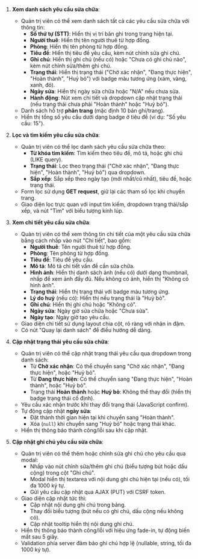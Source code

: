 1. **Xem danh sách yêu cầu sửa chữa**:

    - Quản trị viên có thể xem danh sách tất cả các yêu cầu sửa chữa với thông tin:
        - **Số thứ tự (STT)**: Hiển thị vị trí bản ghi trong trang hiện tại.
        - **Người thuê**: Hiển thị tên người thuê từ hợp đồng.
        - **Phòng**: Hiển thị tên phòng từ hợp đồng.
        - **Tiêu đề**: Hiển thị tiêu đề yêu cầu, kèm nút chỉnh sửa ghi chú.
        - **Ghi chú**: Hiển thị ghi chú (nếu có) hoặc "Chưa có ghi chú nào", kèm nút chỉnh sửa/thêm ghi chú.
        - **Trạng thái**: Hiển thị trạng thái ("Chờ xác nhận", "Đang thực hiện", "Hoàn thành", "Huỷ bỏ") với badge màu tương ứng (xám, vàng, xanh, đỏ).
        - **Ngày sửa**: Hiển thị ngày sửa chữa hoặc "N/A" nếu chưa sửa.
        - **Hành động**: Nút xem chi tiết và dropdown cập nhật trạng thái (nếu trạng thái chưa phải "Hoàn thành" hoặc "Huỷ bỏ").
    - Danh sách hỗ trợ **phân trang** (mặc định 10 bản ghi/trang).
    - Hiển thị tổng số yêu cầu dưới dạng badge ở tiêu đề (ví dụ: "Số yêu cầu: 15").

2. **Lọc và tìm kiếm yêu cầu sửa chữa**:

    - Quản trị viên có thể lọc danh sách yêu cầu sửa chữa theo:
        - **Từ khóa tìm kiếm**: Tìm kiếm theo tiêu đề, mô tả, hoặc ghi chú (LIKE query).
        - **Trạng thái**: Lọc theo trạng thái ("Chờ xác nhận", "Đang thực hiện", "Hoàn thành", "Huỷ bỏ") qua dropdown.
        - **Sắp xếp**: Sắp xếp theo ngày tạo (mới nhất/cũ nhất), tiêu đề, hoặc trạng thái.
    - Form lọc sử dụng **GET request**, giữ lại các tham số lọc khi chuyển trang.
    - Giao diện lọc trực quan với input tìm kiếm, dropdown trạng thái/sắp xếp, và nút "Tìm" với biểu tượng kính lúp.

3. **Xem chi tiết yêu cầu sửa chữa**:

    - Quản trị viên có thể xem thông tin chi tiết của một yêu cầu sửa chữa bằng cách nhấp vào nút "Chi tiết", bao gồm:
        - **Người thuê**: Tên người thuê từ hợp đồng.
        - **Phòng**: Tên phòng từ hợp đồng.
        - **Tiêu đề**: Tiêu đề yêu cầu.
        - **Mô tả**: Mô tả chi tiết vấn đề cần sửa chữa.
        - **Hình ảnh**: Hiển thị danh sách ảnh (nếu có) dưới dạng thumbnail, nhấp để xem ảnh đầy đủ. Nếu không có ảnh, hiển thị "Không có hình ảnh".
        - **Trạng thái**: Hiển thị trạng thái với badge màu tương ứng.
        - **Lý do huỷ** (nếu có): Hiển thị nếu trạng thái là "Huỷ bỏ".
        - **Ghi chú**: Hiển thị ghi chú hoặc "Không có".
        - **Ngày sửa**: Ngày giờ sửa chữa hoặc "Chưa sửa".
        - **Ngày tạo**: Ngày giờ tạo yêu cầu.
    - Giao diện chi tiết sử dụng layout chia cột, rõ ràng với nhãn in đậm.
    - Có nút "Quay lại danh sách" để điều hướng dễ dàng.

4. **Cập nhật trạng thái yêu cầu sửa chữa**:

    - Quản trị viên có thể cập nhật trạng thái yêu cầu qua dropdown trong danh sách:
        - Từ **Chờ xác nhận**: Có thể chuyển sang "Chờ xác nhận", "Đang thực hiện", hoặc "Huỷ bỏ".
        - Từ **Đang thực hiện**: Có thể chuyển sang "Đang thực hiện", "Hoàn thành", hoặc "Huỷ bỏ".
        - Trạng thái **Hoàn thành** hoặc **Huỷ bỏ**: Không thể thay đổi (hiển thị badge trạng thái cố định).
    - Yêu cầu xác nhận trước khi thay đổi trạng thái (JavaScript confirm).
    - Tự động cập nhật **ngày sửa**:
        - Đặt thành thời gian hiện tại khi chuyển sang "Hoàn thành".
        - Xóa (`null`) khi chuyển sang "Huỷ bỏ" hoặc trạng thái khác.
    - Hiển thị thông báo thành công/lỗi sau khi cập nhật.

5. **Cập nhật ghi chú yêu cầu sửa chữa**:

    - Quản trị viên có thể thêm hoặc chỉnh sửa ghi chú cho yêu cầu qua modal:
        - Nhấp vào nút chỉnh sửa/thêm ghi chú (biểu tượng bút hoặc dấu cộng) trong cột "Ghi chú".
        - Modal hiển thị textarea với nội dung ghi chú hiện tại (nếu có), tối đa 1000 ký tự.
        - Gửi yêu cầu cập nhật qua AJAX (PUT) với CSRF token.
    - Giao diện cập nhật tức thì:
        - Cập nhật nội dung ghi chú trong bảng.
        - Thay đổi biểu tượng (bút nếu có ghi chú, dấu cộng nếu không có).
        - Cập nhật tooltip hiển thị nội dung ghi chú.
    - Hiển thị thông báo thành công/lỗi với hiệu ứng fade-in, tự động biến mất sau 5 giây.
    - Validation phía server đảm bảo ghi chú hợp lệ (nullable, string, tối đa 1000 ký tự).
